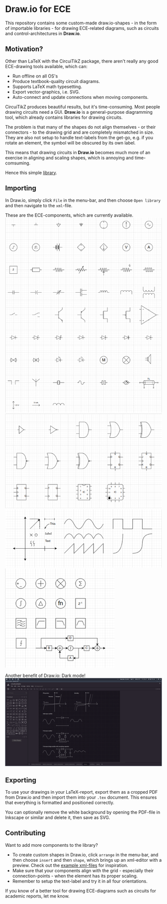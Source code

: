 # Draw.io for ECE
This repository contains some custom-made draw.io-shapes - in the form of importable libraries - for drawing ECE-related diagrams, such as circuits and control-architectures in **Draw.io**.

## Motivation?
Other than LaTeX with the CircuiTikZ package, there aren't really any good ECE-drawing tools available, which can:

- Run offline on all OS's
- Produce textbook-quality circuit diagrams.
- Supports LaTeX math typesetting.
- Export vector-graphics, i.e. SVG.
- Auto-connect and update connections when moving components.

CircuiTikZ produces beautiful results, but it's time-consuming. Most people drawing circuits need a GUI. **Draw.io** is a general-purpose diagramming tool, which already contains libraries for drawing circuits.

The problem is that many of the shapes do not align themselves - or their connectors - to the drawing grid and are completely mismatched in size. They are also not setup to handle text-labels from the get-go, e.g. if you rotate an element, the symbol will be obscured by its own label.

This means that drawing circuits in **Draw.io** becomes much more of an exercise in aligning and scaling shapes, which is annoying and time-comsuming.

Hence this simple [library](ECE.xml).

## Importing
In Draw.io, simply click `File` in the menu-bar, and then choose `Open library` and then navigate to the `xml`-file.

These are the ECE-components, which are currently available.
![analog](meta/analog.png)
![digital](meta/digital.png)
![graph](meta/graph.png)
![control](meta/control.png)

Another benefit of Draw.io: Dark mode!
![screenshot](meta/dark_mode.png)

## Exporting
To use your drawings in your LaTeX-report, export them as a cropped PDF from Draw.io and then import them into your `.tex` document. This ensures that everything is formatted and positioned correctly.

You can optionally remove the white background by opening the PDF-file in Inkscape or similar and delete it, then save as SVG.

## Contributing
Want to add more components to the library?
- To create custom shapes in Draw.io, click `arrange` in the menu-bar, and then choose `insert` and then `shape`, which brings up an xml-editor with a preview. Check out the [example xml-files](components/) for inspiration.
- Make sure that your components align with the grid - especially their connection-points - when the element has its proper scaling.
- Remember to setup the text-label and try it in all four orientations.

If you know of a better tool for drawing ECE-diagrams such as circuits for academic reports, let me know.
